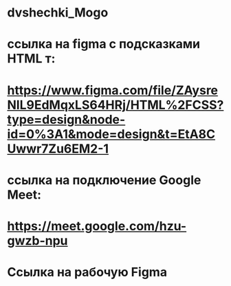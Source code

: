 # dvshechki_Mogo

# ссылка на figma с подсказками HTML т:
# https://www.figma.com/file/ZAysreNlL9EdMqxLS64HRj/HTML%2FCSS?type=design&node-id=0%3A1&mode=design&t=EtA8CUwwr7Zu6EM2-1

# ссылка на подключение Google Meet:
# https://meet.google.com/hzu-gwzb-npu

# Ссылка на рабочую Figma
# 